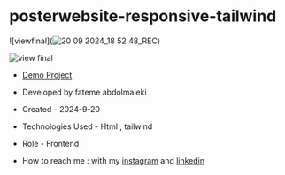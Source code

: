 # posterwebsite-responsive-tailwind

![viewfinal](![20 09 2024_18 52 48_REC](https://github.com/user-attachments/assets/8f4c6843-7457-4ad2-b2a0-89f8ae4d9c6a))

![view final]()

- [Demo Project](https://fatemeabdolmaleki.github.io/posterwebsite-responsive-tailwind/)

- Developed by fateme abdolmaleki

- Created - 2024-9-20

- Technologies Used - Html , tailwind

- Role - Frontend

- How to reach me : with my [instagram](https://www.instagram.com/fatemeabdolmaleki_) and [linkedin](https://www.linkedin.com/in/fateme-abdolmaleki/)
